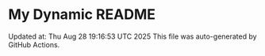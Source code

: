 # My Dynamic README
Updated at: Thu Aug 28 19:16:53 UTC 2025
This file was auto-generated by GitHub Actions.
